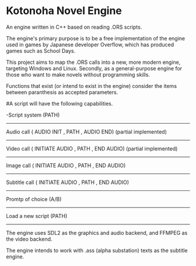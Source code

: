 # Kotonoha Novel Engine

An engine written in C++ based on reading .ORS scripts.

The engine's primary purpose is to be a free implementation of the engine used in games by Japanese developer Overflow, which has produced games such as School Days.

This project aims to map the .ORS calls into a new, more modern engine, targeting Windows and Linux. Secondly, as a general-purpose engine for those who want to make novels without programming skills. 

Functions that exist (or intend to exist in the engine) consider the items between paranthesis as accepted parameters.


#A script will have the following capabilities.

-Script system (PATH)
_______________________________________________________________
 Audio call ( AUDIO INIT , PATH , AUDIO END) (partial implemented)
_______________________________________________________________
 Video call ( INITIATE AUDIO , PATH , END AUDIO) (partial implemented)
_______________________________________________________________
 Image call ( INITIATE AUDIO , PATH , END AUDIO)
_______________________________________________________________
 Subtitle call ( INITIATE AUDIO , PATH , END AUDIO)
_______________________________________________________________
 Promtp of choice (A/B)
_______________________________________________________________
 Load a new script (PATH)
_______________________________________________________________


The engine uses SDL2 as the graphics and audio backend, and FFMPEG as the video backend. 

The engine intends to work with .ass (alpha substation) texts as the subtitle engine. 
